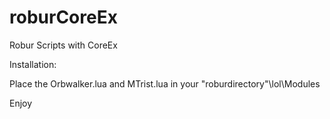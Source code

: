 # roburCoreEx
Robur Scripts with CoreEx

Installation:

Place the Orbwalker.lua and MTrist.lua in your "roburdirectory"\lol\Modules

Enjoy

